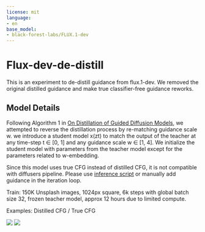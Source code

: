 ```yaml
---
license: mit
language:
- en
base_model:
- black-forest-labs/FLUX.1-dev
---
```


# Flux-dev-de-distill

This is an experiment to de-distill guidance from flux.1-dev. We removed the original distilled guidance and make true classifier-free guidance reworks.

## Model Details

Following Algorithm 1 in [On Distillation of Guided Diffusion Models](https://arxiv.org/abs/2210.03142), we attempted to reverse the distillation process by re-matching guidance scale w. we introduce a student model
x(zt) to match the output of the teacher at any time-step t ∈ [0, 1] and any guidance scale w ∈ [1, 4]. We initialize the student model with parameters from the teacher model except for the parameters related to w-embedding.

Since this model uses true CFG instead of distilled CFG, it is not compatible with diffusers pipeline. Please use [inference script](./inference.py) or manually add guidance in the iteration loop.

Train: 150K Unsplash images, 1024px square, 6k steps with global batch size 32, frozen teacher model, approx 12 hours due to limited compute.

Examples: Distilled CFG / True CFG

![](./example2.webp)
![](./example1.webp)